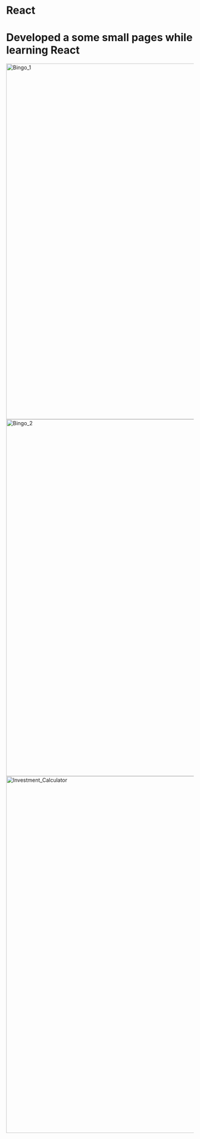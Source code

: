 # React
# Developed a some small pages while learning React
<img width="956" alt="Bingo_1" src="https://github.com/user-attachments/assets/146aed33-4111-4d3c-878e-737b18942d7e">
<img width="959" alt="Bingo_2" src="https://github.com/user-attachments/assets/83a9acfc-e785-4cbb-9db5-3bb713d152e6">
<img width="959" alt="Investment_Calculator" src="https://github.com/user-attachments/assets/03417a11-4b21-4855-b05e-f839a4ab0932">
